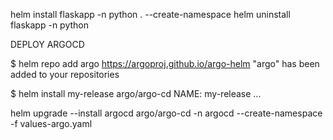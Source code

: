 helm install flaskapp -n python . --create-namespace
helm uninstall flaskapp -n python       

DEPLOY ARGOCD

$ helm repo add argo https://argoproj.github.io/argo-helm
"argo" has been added to your repositories

$ helm install my-release argo/argo-cd
NAME: my-release
...

helm upgrade --install argocd argo/argo-cd -n argocd --create-namespace -f values-argo.yaml